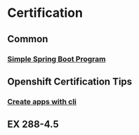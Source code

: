 # Certification

## Common
### [Simple Spring Boot Program](https://github.com/ibm-gsi-ecosystem/Certification/tree/master/Openshift/apps/Sample-Spring-Boot)

## Openshift Certification Tips
### [Create apps with cli](https://github.com/ibm-gsi-ecosystem/Certification/blob/master/Openshift/Tips%20%26%20Tricks.md)

## EX 288-4.5